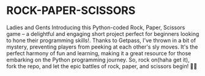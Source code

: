 # ROCK-PAPER-SCISSORS
Ladies and Gents  Introducing this Python-coded Rock, Paper, Scissors game – a delightful and engaging  short project perfect for beginners looking to hone their programming skills!. Thanks to  Getpass, I've thrown in a bit of mystery, preventing players from peeking at each other's sly moves. It's the perfect harmony of fun and learning, making it a great resource for those embarking on the Python programming journey. So, rock on(haha get it), fork the repo, and let the epic battles of rock, paper, and scissors begin! 🤘😄







